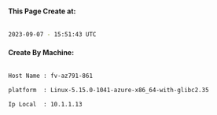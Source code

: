 
   
#### This Page Create at:

```bash

2023-09-07 - 15:51:43 UTC

```

#### Create By Machine:

```bash

Host Name : fv-az791-861

platform  : Linux-5.15.0-1041-azure-x86_64-with-glibc2.35

Ip Local  : 10.1.1.13

```

